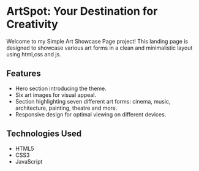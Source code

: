 # ArtSpot: Your Destination for Creativity
Welcome to my Simple Art Showcase Page project! This landing page is designed to showcase various art forms in a clean and minimalistic layout using html,css and js.

## Features
- Hero section introducing the theme.
- Six art images for visual appeal.
- Section highlighting seven different art forms: cinema, music, architecture, painting, theatre and more.
- Responsive design for optimal viewing on different devices.

## Technologies Used
- HTML5
- CSS3
- JavaScript
